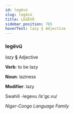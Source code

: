 ```yaml
---
id: legëvü
slug: legëvü
title: LEGËVÜ
sidebar_position: 765
hoverText: lazy § Adjective
---
```


### legëvü

*lazy* **§** Adjective

**Verb**: to be lazy

**Noun**: laziness

**Modifier**: lazy

Swahili -legevu /lɛ'gɛ.vu/

*Niger-Congo Language Family*
